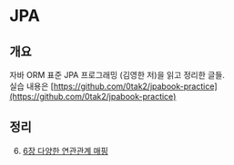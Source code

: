 # JPA

## 개요

자바 ORM 표준 JPA 프로그래밍 (김영한 저)을 읽고 정리한 글들.  
실습 내용은 [https://github.com/0tak2/jpabook-practice](https://github.com/0tak2/jpabook-practice)

## 정리

6. [6장 다양한 연관관계 매핑](6장-다양한-연관관계-매핑.md)
